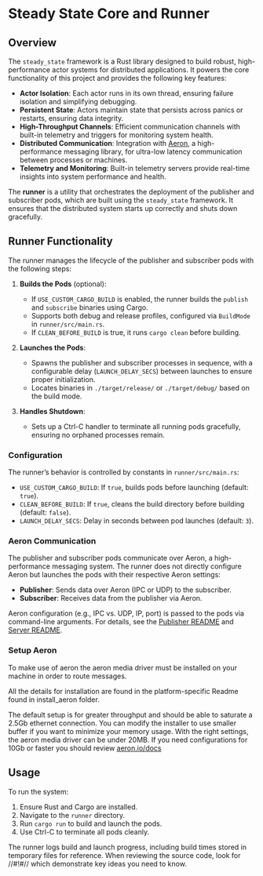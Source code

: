 
# Steady State Core and Runner

## Overview

The `steady_state` framework is a Rust library designed to build robust, high-performance actor systems for distributed applications. It powers the core functionality of this project and provides the following key features:

- **Actor Isolation**: Each actor runs in its own thread, ensuring failure isolation and simplifying debugging.
- **Persistent State**: Actors maintain state that persists across panics or restarts, ensuring data integrity.
- **High-Throughput Channels**: Efficient communication channels with built-in telemetry and triggers for monitoring system health.
- **Distributed Communication**: Integration with [Aeron](https://github.com/real-logic/aeron), a high-performance messaging library, for ultra-low latency communication between processes or machines.
- **Telemetry and Monitoring**: Built-in telemetry servers provide real-time insights into system performance and health.

The **runner** is a utility that orchestrates the deployment of the publisher and subscriber pods, which are built using the `steady_state` framework. It ensures that the distributed system starts up correctly and shuts down gracefully.

## Runner Functionality

The runner manages the lifecycle of the publisher and subscriber pods with the following steps:

1. **Builds the Pods** (optional):
    - If `USE_CUSTOM_CARGO_BUILD` is enabled, the runner builds the `publish` and `subscribe` binaries using Cargo.
    - Supports both debug and release profiles, configured via `BuildMode` in `runner/src/main.rs`.
    - If `CLEAN_BEFORE_BUILD` is true, it runs `cargo clean` before building.

2. **Launches the Pods**:
    - Spawns the publisher and subscriber processes in sequence, with a configurable delay (`LAUNCH_DELAY_SECS`) between launches to ensure proper initialization.
    - Locates binaries in `./target/release/` or `./target/debug/` based on the build mode.

3. **Handles Shutdown**:
    - Sets up a Ctrl-C handler to terminate all running pods gracefully, ensuring no orphaned processes remain.

### Configuration

The runner’s behavior is controlled by constants in `runner/src/main.rs`:

- `USE_CUSTOM_CARGO_BUILD`: If `true`, builds pods before launching (default: `true`).
- `CLEAN_BEFORE_BUILD`: If `true`, cleans the build directory before building (default: `false`).
- `LAUNCH_DELAY_SECS`: Delay in seconds between pod launches (default: `3`).

### Aeron Communication

The publisher and subscriber pods communicate over Aeron, a high-performance messaging system. The runner does not directly configure Aeron but launches the pods with their respective Aeron settings:

- **Publisher**: Sends data over Aeron (IPC or UDP) to the subscriber.
- **Subscriber**: Receives data from the publisher via Aeron.

Aeron configuration (e.g., IPC vs. UDP, IP, port) is passed to the pods via command-line arguments. For details, see the [Publisher README](#readme-2-publisher) and [Server README](#readme-3-server).

### Setup Aeron
To make use of aeron the aeron media driver must be installed on your machine in order to route messages.

All the details for installation are found in the platform-specific Readme found in install_aeron folder.

The default setup is for greater throughput and should be able to saturate a 2.5Gb ethernet connection.
You can modify the installer to use smaller buffer if you want to minimize your memory usage.
With the right settings, the aeron media driver can be under 20MB.
If you need configurations for 10Gb or faster you should review [aeron.io/docs](https://aeron.io/docs/aeron/media-driver/)

## Usage

To run the system:

1. Ensure Rust and Cargo are installed.
2. Navigate to the `runner` directory.
3. Run `cargo run` to build and launch the pods.
4. Use Ctrl-C to terminate all pods cleanly.

The runner logs build and launch progress, including build times stored in temporary files for reference.
When reviewing the source code, look for //#!#// which demonstrate key ideas you need to know.


